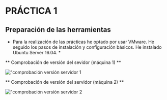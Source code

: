 # PRÁCTICA 1

## Preparación de las herramientas

* Para la realización de las prácticas he optado por usar VMware. He seguido los pasos de instalación y configuración básicos. He instalado Ubuntu Server 16.04. *


** Comprobación de versión del sevidor (máquina 1) **

!["comprobación versión servidor 1]()

** Comprobación de versión del servidor (máquina 2) **

!["comprobación versión servidor 2]()

